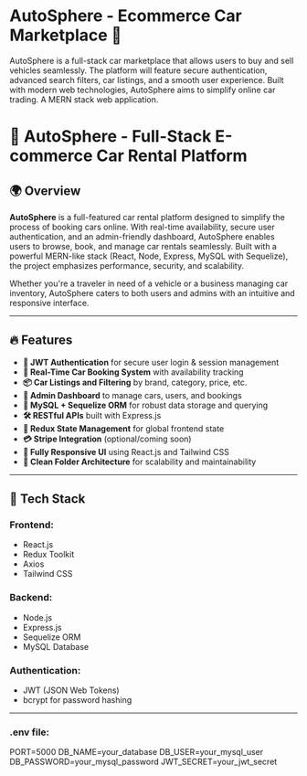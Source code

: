 # AutoSphere - Ecommerce Car Marketplace 🚗

AutoSphere is a full-stack car marketplace that allows users to buy and sell vehicles seamlessly. The platform will feature secure authentication, advanced search filters, car listings, and a smooth user experience. Built with modern web technologies, AutoSphere aims to simplify online car trading.
A MERN stack web application.


# 🚗 AutoSphere - Full-Stack E-commerce Car Rental Platform

## 🌍 Overview

**AutoSphere** is a full-featured car rental platform designed to simplify the process of booking cars online. With real-time availability, secure user authentication, and an admin-friendly dashboard, AutoSphere enables users to browse, book, and manage car rentals seamlessly. Built with a powerful MERN-like stack (React, Node, Express, MySQL with Sequelize), the project emphasizes performance, security, and scalability.

Whether you're a traveler in need of a vehicle or a business managing car inventory, AutoSphere caters to both users and admins with an intuitive and responsive interface.

---

## 🔥 Features

- **🔐 JWT Authentication** for secure user login & session management
- **📅 Real-Time Car Booking System** with availability tracking
- **📦 Car Listings and Filtering** by brand, category, price, etc.
- **🧾 Admin Dashboard** to manage cars, users, and bookings
- **💾 MySQL + Sequelize ORM** for robust data storage and querying
- **🛠️ RESTful APIs** built with Express.js
- **🧠 Redux State Management** for global frontend state
- **💳 Stripe Integration** (optional/coming soon)
- **📱 Fully Responsive UI** using React.js and Tailwind CSS
- **🧹 Clean Folder Architecture** for scalability and maintainability

---

## 🧰 Tech Stack

### Frontend:
- React.js
- Redux Toolkit
- Axios
- Tailwind CSS

### Backend:
- Node.js
- Express.js
- Sequelize ORM
- MySQL Database

### Authentication:
- JWT (JSON Web Tokens)
- bcrypt for password hashing

---

### .env file:
PORT=5000
DB_NAME=your_database
DB_USER=your_mysql_user
DB_PASSWORD=your_mysql_password
JWT_SECRET=your_jwt_secret
